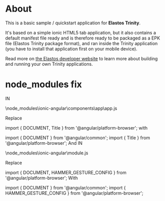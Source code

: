 # About

This is a basic sample / quickstart application for **Elastos Trinity**. 

It's based on a simple ionic HTML5 tab application, but it also contains a default manifest file ready and is therefore 
ready to be packaged as a EPK file (Elastos Trinity package format), and ran inside the Trinity application (you have to 
install that application first on your mobile device).

Read more on [the Elastos developer website](https://developer.elastos.org) to learn more about building and running 
your own Trinity applications.

# node_modules fix

IN

\node_modules\ionic-angular\components\app\app.js

Replace

import { DOCUMENT, Title } from '@angular/platform-browser';
with

import { DOCUMENT } from '@angular/common';
import { Title } from '@angular/platform-browser';
And IN

\node_modules\ionic-angular\module.js

Replace

import { DOCUMENT, HAMMER_GESTURE_CONFIG } from '@angular/platform-browser';
With

import { DOCUMENT } from '@angular/common';
import { HAMMER_GESTURE_CONFIG } from '@angular/platform-browser';